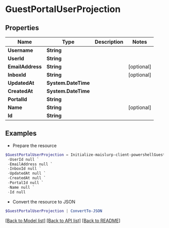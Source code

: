 # GuestPortalUserProjection
## Properties

Name | Type | Description | Notes
------------ | ------------- | ------------- | -------------
**Username** | **String** |  | 
**UserId** | **String** |  | 
**EmailAddress** | **String** |  | [optional] 
**InboxId** | **String** |  | [optional] 
**UpdatedAt** | **System.DateTime** |  | 
**CreatedAt** | **System.DateTime** |  | 
**PortalId** | **String** |  | 
**Name** | **String** |  | [optional] 
**Id** | **String** |  | 

## Examples

- Prepare the resource
```powershell
$GuestPortalUserProjection = Initialize-maislurp-client-powershellGuestPortalUserProjection  -Username null `
 -UserId null `
 -EmailAddress null `
 -InboxId null `
 -UpdatedAt null `
 -CreatedAt null `
 -PortalId null `
 -Name null `
 -Id null
```

- Convert the resource to JSON
```powershell
$GuestPortalUserProjection | ConvertTo-JSON
```

[[Back to Model list]](../README#documentation-for-models) [[Back to API list]](../README#documentation-for-api-endpoints) [[Back to README]](../README)

